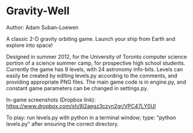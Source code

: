 Gravity-Well
============

Author: Adam Suban-Loewen

A classic 2-D gravity orbiting game. Launch your ship from Earth and explore into space!

Designed in summer 2012, for the University of Toronto computer science portion of a science summer camp, for prospective high school students. Currently the game has 9 levels, with 24 astronomy info-bits. Levels can easily be created by editing levels.py according to the comments, and providing appropriate PNG files. The main game code is in engine.py, and constant game parameters can be changed in settings.py.

In-game screenshots (Dropbox link): https://www.dropbox.com/sh/8i2aegz3czyn2gr/VPC47LY0UI

To play: run levels.py with python in a terminal window; type: "python levels.py" after ensuring the correct directory.
